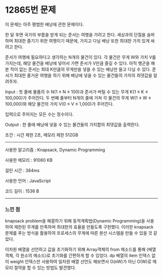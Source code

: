 <h1>12865번 문제</h1>

이 문제는 아주 평범한 배낭에 관한 문제이다.

한 달 후면 국가의 부름을 받게 되는 준서는 여행을 가려고 한다. 세상과의 단절을 슬퍼하며 최대한 즐기기 위한 여행이기 때문에, 가지고 다닐 배낭 또한 최대한 가치 있게 싸려고 한다.

준서가 여행에 필요하다고 생각하는 N개의 물건이 있다. 각 물건은 무게 W와 가치 V를 가지는데, 해당 물건을 배낭에 넣어서 가면 준서가 V만큼 즐길 수 있다. 아직 행군을 해본 적이 없는 준서는 최대 K만큼의 무게만을 넣을 수 있는 배낭만 들고 다닐 수 있다. 준서가 최대한 즐거운 여행을 하기 위해 배낭에 넣을 수 있는 물건들의 가치의 최댓값을 알려주자.


Input : 첫 줄에 물품의 수 N(1 ≤ N ≤ 100)과 준서가 버틸 수 있는 무게 K(1 ≤ K ≤ 100,000)가 주어진다. 두 번째 줄부터 N개의 줄에 거쳐 각 물건의 무게 W(1 ≤ W ≤ 100,000)와 해당 물건의 가치 V(0 ≤ V ≤ 1,000)가 주어진다.

입력으로 주어지는 모든 수는 정수이다.


Output : 한 줄에 배낭에 넣을 수 있는 물건들의 가치합의 최댓값을 출력한다.

조건 : 시간 제한 2초, 메모리 제한 512GB

---

사용한 알고리즘 : Knapsack, Dynamic Programming

사용한 메모리 : 91080 KB

걸린 시간 : 384ms

사용한 언어 : JavaScript

코드 길이 : 1536 B

---

<h3>느낀 점</h3>

 knapsack problem을 해결하기 위해 동적계획법(Dynamic Programming)을 사용하여 제한된 무게를 만족하며 최대한의 효율을 만들도록 구현했다. 
 이러한 knapsack 문제를 푸는 방식을 활용하여 프로세스의 무게에 따른 분산 시스템을 만들 수 있을 것 같았다. 

 이차원 배열을 선언하고 값을 초기화하기 위해 Array객체의 from 메소드를 통해 (배열 객체, 각 원소의 메소드)로 초기화를 간편하게 할 수 있었다.
 dp 배열의 item 인덱스 없이 weight 인덱스만 사용하여 일차원 배열 선언도 해보면서 O(nW)가 아닌 O(W)로 메모리 절약을 할 수 있는 방법도 발견했다.

